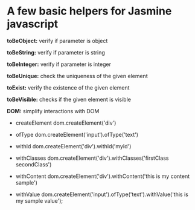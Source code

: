 # A few basic helpers for Jasmine javascript

**toBeObject:** verify if parameter is object

**toBeString:** verify if parameter is string

**toBeInteger:** verify if parameter is integer

**toBeUnique:** check the uniqueness of the given element

**toExist:** verify the existence of the given element

**toBeVisible:** checks if the given element is visible

**DOM:** simplify interactions with DOM
- createElement
  dom.createElement('div')

- ofType
  dom.createElement('input').ofType('text')

- withId
  dom.createElement('div').withId('myId')

- withClasses
  dom.createElement('div').withClasses('firstClass secondClass')

- withContent
  dom.createElement('div').withContent('this is my content sample')

- withValue
  dom.createElement('input').ofType('text').withValue('this is my sample value');

